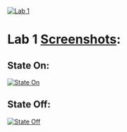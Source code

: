 [![Lab 1](https://drive.google.com/uc?export=view&id=1BLpLED4SnklKqhl2M5855b5r6UggYZTm)](https://drive.google.com/drive/folders/1Pt80yjJxdDMv57XT6LJTgDIB6JQIgH0x)

# Lab 1 [Screenshots](https://drive.google.com/drive/folders/1Z0BoRrCd8Y1uCNADHopXLM6wkZeJ_bqx):

## State On:

[![State On](https://drive.google.com/uc?export=view&id=11Z28PQ4jxvf85ZAUzrHZU_L98ehGxaXt)](https://drive.google.com/drive/folders/1Z0BoRrCd8Y1uCNADHopXLM6wkZeJ_bqx)

## State Off:
[![State Off](https://drive.google.com/uc?export=view&id=1sgCgRS11J4HlWoMHEB9InJY6-aFS7ddu)](https://drive.google.com/drive/folders/1Z0BoRrCd8Y1uCNADHopXLM6wkZeJ_bqx)